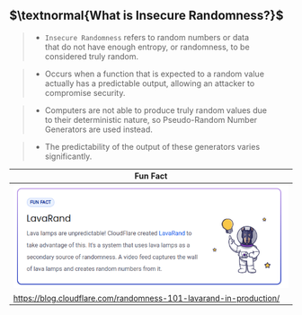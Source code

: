 ## $\textnormal{What is Insecure Randomness?}$

> - `Insecure Randomness` refers to random numbers or data <br />
    that do not have enough entropy, or randomness, to be <br />
    considered truly random.

> - Occurs when a function that is expected to a random value <br />
    actually has a predictable output, allowing an attacker to <br />
    compromise security.

> - Computers are not able to produce truly random values due <br />
    to their deterministic nature, so Pseudo-Random Number <br />
    Generators are used instead.

> - The predictability of the output of these generators varies <br />
    significantly.

| Fun Fact |
| -------- |
| ![lava-rand](./images/01-fun-fact-lava-rand.png) |
| https://blog.cloudflare.com/randomness-101-lavarand-in-production/ |

<br />
